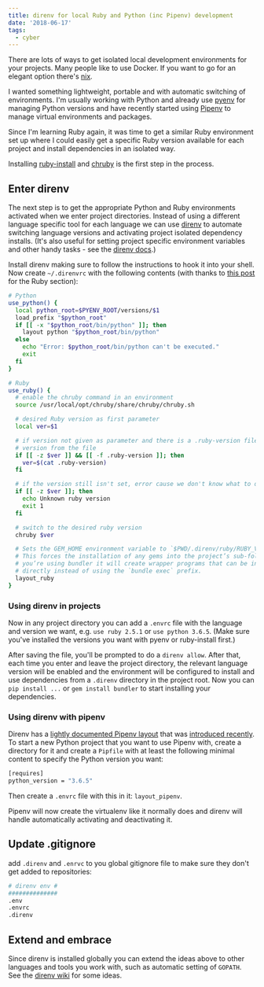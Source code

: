 ```yaml
---
title: direnv for local Ruby and Python (inc Pipenv) development
date: '2018-06-17'
tags:
  - cyber
---
```


There are lots of ways to get isolated local development environments for your projects. Many people like to use Docker. If you want to go for an elegant option there's [nix](https://nixos.org/nix/).

I wanted something lightweight, portable and with automatic switching of environments. I'm usually working with Python and already use [pyenv](https://github.com/pyenv/pyenv) for managing Python versions and have recently started using [Pipenv](https://docs.pipenv.org/) to manage virtual environments and packages.

Since I'm learning Ruby again, it was time to get a similar Ruby environment set up where I could easily get a specific Ruby version available for each project and install dependencies in an isolated way.

Installing [ruby-install](https://github.com/postmodern/ruby-install) and [chruby](https://github.com/postmodern/chruby) is the first step in the process.

## Enter direnv

The next step is to get the appropriate Python and Ruby environments activated when we enter project directories. Instead of using a different language specific tool for each language we can use [direnv](https://direnv.net/) to automate switching language versions and activating project isolated dependency installs. (It's also useful for setting project specific environment variables and other handy tasks - see the [direnv docs](https://direnv.net/).)

Install direnv making sure to follow the instructions to hook it into your shell. Now create `~/.direnvrc` with the following contents (with thanks to [this post](http://www.thekidds.org/blog/2016/03/07/closer-to-environmental-bliss-with-direnv/) for the Ruby section):

```bash
# Python
use_python() {
  local python_root=$PYENV_ROOT/versions/$1
  load_prefix "$python_root"
  if [[ -x "$python_root/bin/python" ]]; then
    layout python "$python_root/bin/python"
  else
    echo "Error: $python_root/bin/python can't be executed."
    exit
  fi
}

# Ruby
use_ruby() {
  # enable the chruby command in an environment
  source /usr/local/opt/chruby/share/chruby/chruby.sh

  # desired Ruby version as first parameter
  local ver=$1

  # if version not given as parameter and there is a .ruby-version file, get
  # version from the file
  if [[ -z $ver ]] && [[ -f .ruby-version ]]; then
    ver=$(cat .ruby-version)
  fi

  # if the version still isn't set, error cause we don't know what to do
  if [[ -z $ver ]]; then
    echo Unknown ruby version
    exit 1
  fi

  # switch to the desired ruby version
  chruby $ver

  # Sets the GEM_HOME environment variable to `$PWD/.direnv/ruby/RUBY_VERSION`.
  # This forces the installation of any gems into the project’s sub-folder. If
  # you’re using bundler it will create wrapper programs that can be invoked
  # directly instead of using the `bundle exec` prefix.
  layout_ruby
}
```

### Using direnv in projects

Now in any project directory you can add a `.envrc` file with the language and version we want, e.g. `use ruby 2.5.1` or `use python 3.6.5`. (Make sure you've installed the versions you want with pyenv or ruby-install first.)

After saving the file, you'll be prompted to do a `direnv allow`. After that, each time you enter and leave the project directory, the relevant language version will be enabled and the environment will be configured to install and use dependencies from a `.direnv` directory in the project root. Now you can `pip install ...` or `gem install bundler` to start installing your dependencies.

### Using direnv with pipenv

Direnv has a [lightly documented Pipenv layout](https://github.com/direnv/direnv/wiki/Python#-pipenv) that was [introduced recently](https://github.com/direnv/direnv/pull/314/files). To start a new Python project that you want to use Pipenv with, create a directory for it and create a `Pipfile` with at least the following minimal content to specify the Python version you want:

```bash
[requires]
python_version = "3.6.5"
```

Then create a `.envrc` file with this in it: `layout_pipenv`.

Pipenv will now create the virtualenv like it normally does and direnv will handle automatically activating and deactivating it.

## Update .gitignore

add `.direnv` and `.enrvc` to you global gitignore file to make sure they don't get added to repositories:

```bash
# direnv env #
##############
.env
.envrc
.direnv
```

## Extend and embrace

Since direnv is installed globally you can extend the ideas above to other languages and tools you work with, such as automatic setting of `GOPATH`. See the [direnv wiki](https://github.com/direnv/direnv/wiki) for some ideas.
